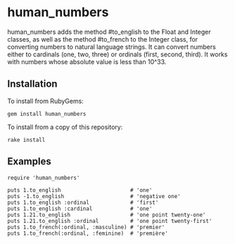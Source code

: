 # human_numbers

human_numbers adds the method #to_english to the Float and Integer
classes, as well as the method #to_french to the Integer class, for
converting numbers to natural language strings. It can convert numbers
either to cardinals (one, two, three) or ordinals (first, second,
third). It works with numbers whose absolute value is less than 10^33.

## Installation

To install from RubyGems:

    gem install human_numbers
    
To install from a copy of this repository:

    rake install

## Examples

    require 'human_numbers'
    
    puts 1.to_english                      # 'one'
    puts -1.to_english                     # 'negative one'
    puts 1.to_english :ordinal             # 'first'
    puts 1.to_english :cardinal            # 'one'
    puts 1.21.to_english                   # 'one point twenty-one'
    puts 1.21.to_english :ordinal          # 'one point twenty-first'
    puts 1.to_french(:ordinal, :masculine) # 'premier'
    puts 1.to_french(:ordinal, :feminine)  # 'première'
